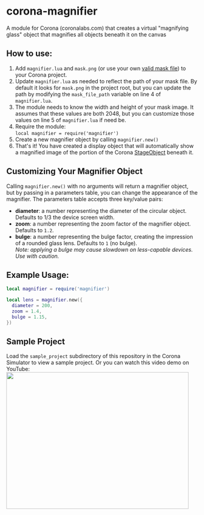 # corona-magnifier
A module for Corona (coronalabs.com) that creates a virtual "magnifying glass" object that magnifies all objects beneath it on the canvas

## How to use:

1. Add `magnifier.lua` and `mask.png` (or use your own [valid mask file](https://docs.coronalabs.com/guide/media/imageMask/index.html)) to your Corona project.
2. Update `magnifier.lua` as needed to reflect the path of your mask file. By default it looks for `mask.png` in the project root, but you can update the path by modifying the `mask_file_path` variable on line 4 of `magnifier.lua`.
3. The module needs to know the width and height of your mask image. It assumes that these values are both 2048, but you can customize those values on line 5 of `magnifier.lua` if need be.
3. Require the module:  
`local magnifier = require('magnifier')`
4. Create a new magnifier object by calling `magnifier.new()`
5. That's it! You have created a display object that will automatically show a magnified image of the portion of the Corona [StageObject](https://docs.coronalabs.com/api/type/StageObject/index.html) beneath it.

## Customizing Your Magnifier Object
Calling `magnifier.new()` with no arguments will return a magnifier object, but by passing in a parameters table, you can change the appearance of the magnifier. The parameters table accepts three key/value pairs:  
- **diameter**: a number representing the diameter of the circular object. Defaults to 1/3 the device screen width.  
- **zoom**: a number representing the zoom factor of the magnifier object. Defaults to `1.2`.  
- **bulge**: a number representing the bulge factor, creating the impression of a rounded glass lens. Defaults to `1` (no bulge).  
*Note: applying a bulge may cause slowdown on less-capable devices. Use with caution.*

## Example Usage:
```lua
local magnifier = require('magnifier')

local lens = magnifier.new({
  diameter = 200,
  zoom = 1.4,
  bulge = 1.15,
})
```

## Sample Project
Load the `sample_project` subdirectory of this repository in the Corona Simulator to view a sample project. Or you can watch this video demo on YouTube:
<a href="http://www.youtube.com/watch?feature=player_embedded&v=1gxV_-hKxjM" target="_blank"><img src="http://img.youtube.com/vi/1gxV_-hKxjM/0.jpg" width="480" height="360" border="0" /></a>
